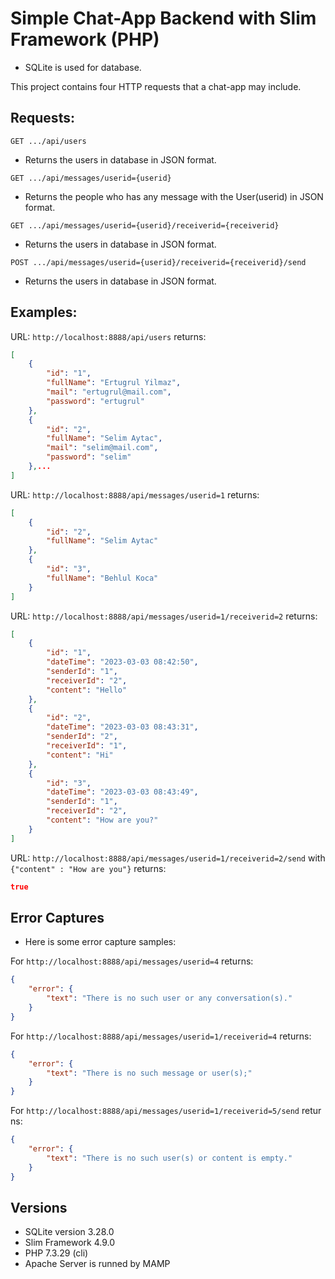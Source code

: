 # Simple Chat-App Backend with Slim Framework (PHP)

- SQLite is used for database.

This project contains four HTTP requests that a chat-app may include.

## Requests:

```
GET .../api/users
```
- Returns the users in database in JSON format.

```
GET .../api/messages/userid={userid}
```
- Returns the people who has any message with the User(userid) in JSON format.

```
GET .../api/messages/userid={userid}/receiverid={receiverid}
```
- Returns the users in database in JSON format.

```
POST .../api/messages/userid={userid}/receiverid={receiverid}/send
```
- Returns the users in database in JSON format.


## Examples:

URL: `http://localhost:8888/api/users` returns: 
```json
[
    {
        "id": "1",
        "fullName": "Ertugrul Yilmaz",
        "mail": "ertugrul@mail.com",
        "password": "ertugrul"
    },
    {
        "id": "2",
        "fullName": "Selim Aytac",
        "mail": "selim@mail.com",
        "password": "selim"
    },...
]
```

URL: `http://localhost:8888/api/messages/userid=1` returns: 
```json
[
    {
        "id": "2",
        "fullName": "Selim Aytac"
    },
    {
        "id": "3",
        "fullName": "Behlul Koca"
    }
]
```
URL: `http://localhost:8888/api/messages/userid=1/receiverid=2` returns: 
```json
[
    {
        "id": "1",
        "dateTime": "2023-03-03 08:42:50",
        "senderId": "1",
        "receiverId": "2",
        "content": "Hello"
    },
    {
        "id": "2",
        "dateTime": "2023-03-03 08:43:31",
        "senderId": "2",
        "receiverId": "1",
        "content": "Hi"
    },
    {
        "id": "3",
        "dateTime": "2023-03-03 08:43:49",
        "senderId": "1",
        "receiverId": "2",
        "content": "How are you?"
    }
]
```
URL: `http://localhost:8888/api/messages/userid=1/receiverid=2/send` with `{"content" : "How are you"}` returns:
```json
true
```
## Error Captures
- Here is some error capture samples:

For `http://localhost:8888/api/messages/userid=4` returns:
```json
{
    "error": {
        "text": "There is no such user or any conversation(s)."
    }
}
``` 

For `http://localhost:8888/api/messages/userid=1/receiverid=4` returns:
```json
{
    "error": {
        "text": "There is no such message or user(s);"
    }
}
``` 

For `http://localhost:8888/api/messages/userid=1/receiverid=5/send` returns:
```json
{
    "error": {
        "text": "There is no such user(s) or content is empty."
    }
}
```

## Versions
- SQLite version 3.28.0
- Slim Framework 4.9.0
- PHP 7.3.29 (cli)
- Apache Server is runned by MAMP
